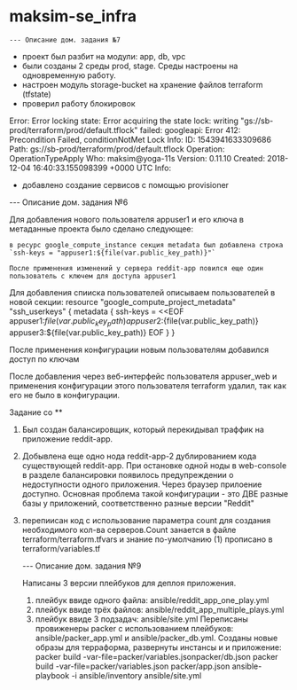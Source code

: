 # maksim-se_infra
	--- Описание дом. задания №7
   - проект был разбит на модули: app, db, vpc
   - были созданы 2 среды prod, stage. Среды настроены на одновременную работу.
   - настроен модуль storage-bucket на хранение файлов terraform (tfstate)
   - проверил работу блокировок

Error: Error locking state: Error acquiring the state lock: writing "gs://sb-prod/terraform/prod/default.tflock" failed: googleapi: Error 412: Precondition Failed, conditionNotMet
Lock Info:
  ID:        1543941633309686
  Path:      gs://sb-prod/terraform/prod/default.tflock
  Operation: OperationTypeApply
  Who:       maksim@yoga-11s
  Version:   0.11.10
  Created:   2018-12-04 16:40:33.155098399 +0000 UTC
  Info:      


  -  добавлено создание сервисов с помощью provisioner

  --- Описание дом. задания №6

Для добавления нового пользователя appuser1 и его ключа в метаданные проекта было сделано следующее:

	в ресурс google_compute_instance секция metadata был добавлена строка
	`ssh-keys = "appuser1:${file(var.public_key_path)}"`

	После применения изменений у сервера reddit-app повился еще один пользователь с ключем для доступа appuser1

Для добавления спииска пользователей описываем пользователей в новой секции:
		resource "google_compute_project_metadata" "ssh_userkeys" {
		  metadata {
			ssh-keys = <<EOF
		appuser1:${file(var.public_key_path)}
		appuser2:${file(var.public_key_path)}
		appuser3:${file(var.public_key_path)}
			EOF
		  }
		}

После применения конфигурации новым пользователям добавился доступ по ключам

После добавления через веб-интерфейс пользователя appuser_web и применения конфигурации этого пользователя terraform удалил, так как его не было в конфигурации.

Задание со **

1. Был создан балансировщик, который перекидывал траффик на приложение reddit-app.
2. Добывлена еще одно нода reddit-app-2 дублированием кода существующей reddit-app. При остановке одной ноды в web-console в разделе балансировки появилось предупреждении о недоступности одного приложения. Через браузер прилоение доступно.
	Основная проблема такой конфигурации - это ДВЕ разные базы у приложений, соответственно разные версии "Reddit"

3. перепиисан код с использование параметра count для создания необходимого кол-ва серверов.Count занается в файле  terraform/terraform.tfvars и знание по-умолчанию (1) прописано в terraform/variables.tf

	--- Описание дом. задания №9

	Написаны 3 версии плейбуков для деплоя приложения.
	1. плейбук ввиде одного файла: ansible/reddit_app_one_play.yml
	2. плейбук ввиде трёх файлов: ansible/reddit_app_multiple_plays.yml
	3. плейбук ввиде 3 подзадач: ansible/site.yml
	Переписаны провиженеры packer с использованием плейбуков: ansible/packer_app.yml и ansible/packer_db.yml. Созданы новые образы для терраформа, развернуты инстансы  и и приложение:
			packer build -var-file=packer/variables.jsonpacker/db.json
			packer build -var-file=packer/variables.json packer/app.json
			ansible-playbook -i ansible/inventory ansible/site.yml
